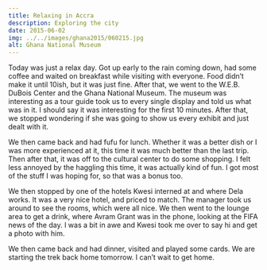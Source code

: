 ```yaml
---
title: Relaxing in Accra
description: Exploring the city
date: 2015-06-02
img: ../../images/ghana2015/060215.jpg
alt: Ghana National Museum
---
```


Today was just a relax day. Got up early to the rain coming down, had some coffee and waited on breakfast while visiting with everyone. Food didn’t make it until 10ish, but it was just fine. After that, we went to the W.E.B. DuBois Center and the Ghana National Museum. The museum was interesting as a tour guide took us to every single display and told us what was in it. I should say it was interesting for the first 10 minutes. After that, we stopped wondering if she was going to show us every exhibit and just dealt with it.

We then came back and had fufu for lunch. Whether it was a better dish or I was more experienced at it, this time it was much better than the last trip. Then after that, it was off to the cultural center to do some shopping. I felt less annoyed by the haggling this time, it was actually kind of fun. I got most of the stuff I was hoping for, so that was a bonus too.

We then stopped by one of the hotels Kwesi interned at and where Dela works. It was a very nice hotel, and priced to match. The manager took us around to see the rooms, which were all nice. We then went to the lounge area to get a drink, where Avram Grant was in the phone, looking at the FIFA news of the day. I was a bit in awe and Kwesi took me over to say hi and get a photo with him.

We then came back and had dinner, visited and played some cards. We are starting the trek back home tomorrow. I can’t wait to get home.


    

    
